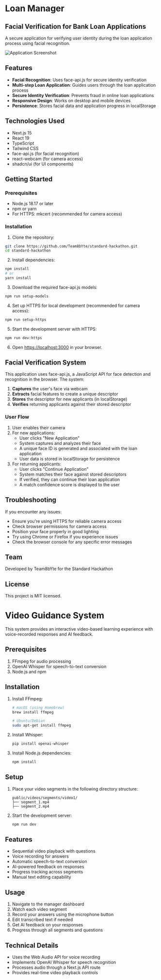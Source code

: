 # Loan Manager

## Facial Verification for Bank Loan Applications

A secure application for verifying user identity during the loan application process using facial recognition.

![Application Screenshot](screenshot.png)

## Features

-  **Facial Recognition**: Uses face-api.js for secure identity verification
-  **Multi-step Loan Application**: Guides users through the loan application process
-  **Secure Identity Verification**: Prevents fraud in online loan applications
-  **Responsive Design**: Works on desktop and mobile devices
-  **Persistence**: Stores facial data and application progress in localStorage

## Technologies Used

-  Next.js 15
-  React 19
-  TypeScript
-  Tailwind CSS
-  face-api.js (for facial recognition)
-  react-webcam (for camera access)
-  shadcn/ui (for UI components)

## Getting Started

### Prerequisites

-  Node.js 18.17 or later
-  npm or yarn
-  For HTTPS: mkcert (recommended for camera access)

### Installation

1. Clone the repository:

```bash
git clone https://github.com/Team8bYte/standard-hackathon.git
cd standard-hackathon
```

2. Install dependencies:

```bash
npm install
# or
yarn install
```

3. Download the required face-api.js models:

```bash
npm run setup-models
```

4. Set up HTTPS for local development (recommended for camera access):

```bash
npm run setup-https
```

5. Start the development server with HTTPS:

```bash
npm run dev:https
```

6. Open [https://localhost:3000](https://localhost:3000) in your browser.

## Facial Verification System

This application uses face-api.js, a JavaScript API for face detection and recognition in the browser. The system:

1. **Captures** the user's face via webcam
2. **Extracts** facial features to create a unique descriptor
3. **Stores** the descriptor for new applicants (in localStorage)
4. **Verifies** returning applicants against their stored descriptor

### User Flow

1. User enables their camera
2. For new applications:
   -  User clicks "New Application"
   -  System captures and analyzes their face
   -  A unique face ID is generated and associated with the loan application
   -  User data is stored in localStorage for persistence
3. For returning applicants:
   -  User clicks "Continue Application"
   -  System matches their face against stored descriptors
   -  If verified, they can continue their loan application
   -  A match confidence score is displayed to the user

## Troubleshooting

If you encounter any issues:

-  Ensure you're using HTTPS for reliable camera access
-  Check browser permissions for camera access
-  Position your face properly in good lighting
-  Try using Chrome or Firefox if you experience issues
-  Check the browser console for any specific error messages

## Team

Developed by Team8bYte for the Standard Hackathon

## License

This project is MIT licensed.

# Video Guidance System

This system provides an interactive video-based learning experience with voice-recorded responses and AI feedback.

## Prerequisites

1. FFmpeg for audio processing
2. OpenAI Whisper for speech-to-text conversion
3. Node.js and npm

## Installation

1. Install FFmpeg:

   ```bash
   # macOS (using Homebrew)
   brew install ffmpeg

   # Ubuntu/Debian
   sudo apt-get install ffmpeg
   ```

2. Install Whisper:

   ```bash
   pip install openai-whisper
   ```

3. Install Node.js dependencies:
   ```bash
   npm install
   ```

## Setup

1. Place your video segments in the following directory structure:

   ```
   public/videos/segments/video1/
   ├── segment_1.mp4
   ├── segment_2.mp4
   ```

2. Start the development server:
   ```bash
   npm run dev
   ```

## Features

-  Sequential video playback with questions
-  Voice recording for answers
-  Automatic speech-to-text conversion
-  AI-powered feedback on responses
-  Progress tracking across segments
-  Manual text editing capability

## Usage

1. Navigate to the manager dashboard
2. Watch each video segment
3. Record your answers using the microphone button
4. Edit transcribed text if needed
5. Get AI feedback on your responses
6. Progress through all segments and questions

## Technical Details

-  Uses the Web Audio API for voice recording
-  Implements OpenAI Whisper for speech recognition
-  Processes audio through a Next.js API route
-  Provides real-time video playback controls
